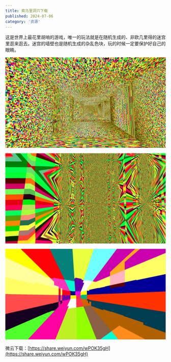```yaml
---
title: 索马里洞穴下载
published: 2024-07-06
category: '资源'
---
```


这是世界上最花里胡哨的游戏，唯一的玩法就是在随机生成的、非欧几里得的迷宫里逛来逛去。迷宫的墙壁也是随机生成的杂乱色块，玩的时候一定要保护好自己的眼睛。

[![](images/屏幕截图-2024-07-06-205914-1024x576.png)](http://blog.pinpe.top/wp-content/uploads/2024/07/屏幕截图-2024-07-06-205914.png)

[![](images/屏幕截图-2024-07-06-205944-1024x576.png)](http://blog.pinpe.top/wp-content/uploads/2024/07/屏幕截图-2024-07-06-205944.png)

[![](images/屏幕截图-2024-07-06-210015-1024x576.png)](http://blog.pinpe.top/wp-content/uploads/2024/07/屏幕截图-2024-07-06-210015.png)

微云下载：[https://share.weiyun.com/wPOK35gH](https://share.weiyun.com/wPOK35gH)